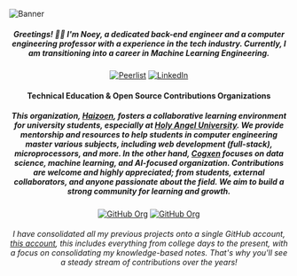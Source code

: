 ![Banner](https://github.com/noeyislearning/noeyislearning/assets/132775768/20d3fe76-37d5-4ac0-89ba-9fc3d1656ce4)

<div align="center">
  
##### Greetings! 👋🏻 I'm Noey, a dedicated back-end engineer and a computer engineering professor with a experience in the tech industry. Currently, I am transitioning into a career in Machine Learning Engineering.

</div>

<div align="center">

[![Peerlist](https://github-readme-badge.peerlist.io/api/noeyislearning?style=for-the-badge)](https://peerlist.io/noeyislearning)
[![LinkedIn](https://img.shields.io/badge/LinkedIn-0077B5?style=for-the-badge&logo=linkedin&logoColor=white)](https://www.linkedin.com/in/noeyislearning/)

</div>

<div align="center">

#### Technical Education & Open Source Contributions Organizations

##### This organization, **[Haizoen](https://github.com/thehaizoen)**, fosters a collaborative learning environment for university students, especially at [Holy Angel University](https://github.com/thehaizoen). We provide mentorship and resources to help students in computer engineering master various subjects, including web development (full-stack), microprocessors, and more. In the other hand, **[Cogxen](https://github.com/cogxen)** focuses on data science, machine learning, and AI-focused organization. Contributions are welcome and highly appreciated; from students, external collaborators, and anyone passionate about the field. We aim to build a strong community for learning and growth.

[![GitHub Org](https://img.shields.io/badge/@cogxen-22272e?style=for-the-badge&logo=github&logoColor=fff)](https://github.com/cogxen)
[![GitHub Org](https://img.shields.io/badge/@haizoen-22272e?style=for-the-badge&logo=github&logoColor=fff)](https://github.com/thehaizoen)

</div>

<div align="center">
  
###### I have consolidated all my previous projects onto a single GitHub account, [this account](https://github.com/noeyislearning), this includes everything from college days to the present, with a focus on consolidating my knowledge-based notes. That's why you'll see a steady stream of contributions over the years!

</div>
